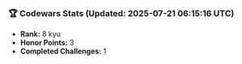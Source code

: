 ### 🏆 Codewars Stats (Updated: 2025-07-21 06:15:16 UTC)

- **Rank:** 8 kyu
- **Honor Points:** 3
- **Completed Challenges:** 1
